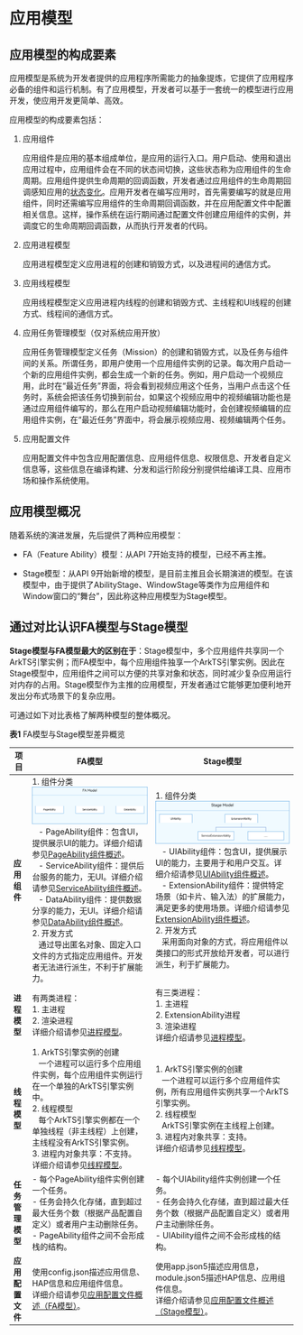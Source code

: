# 应用模型

## 应用模型的构成要素

应用模型是系统为开发者提供的应用程序所需能力的抽象提炼，它提供了应用程序必备的组件和运行机制。有了应用模型，开发者可以基于一套统一的模型进行应用开发，使应用开发更简单、高效。


应用模型的构成要素包括：


1. 应用组件
   
   应用组件是应用的基本组成单位，是应用的运行入口。用户启动、使用和退出应用过程中，应用组件会在不同的状态间切换，这些状态称为应用组件的生命周期。应用组件提供生命周期的回调函数，开发者通过应用组件的生命周期回调感知应用的[状态变化](uiability-lifecycle.md)。应用开发者在编写应用时，首先需要编写的就是应用组件，同时还需编写应用组件的生命周期回调函数，并在应用配置文件中配置相关信息。这样，操作系统在运行期间通过配置文件创建应用组件的实例，并调度它的生命周期回调函数，从而执行开发者的代码。

2. 应用进程模型

   应用进程模型定义应用进程的创建和销毁方式，以及进程间的通信方式。

3. 应用线程模型

   应用线程模型定义应用进程内线程的创建和销毁方式、主线程和UI线程的创建方式、线程间的通信方式。

4. 应用任务管理模型（仅对系统应用开放）

   应用任务管理模型定义任务（Mission）的创建和销毁方式，以及任务与组件间的关系。所谓任务，即用户使用一个应用组件实例的记录。每次用户启动一个新的应用组件实例，都会生成一个新的任务。例如，用户启动一个视频应用，此时在“最近任务”界面，将会看到视频应用这个任务，当用户点击这个任务时，系统会把该任务切换到前台，如果这个视频应用中的视频编辑功能也是通过应用组件编写的，那么在用户启动视频编辑功能时，会创建视频编辑的应用组件实例，在“最近任务”界面中，将会展示视频应用、视频编辑两个任务。

5. 应用配置文件

   应用配置文件中包含应用配置信息、应用组件信息、权限信息、开发者自定义信息等，这些信息在编译构建、分发和运行阶段分别提供给编译工具、应用市场和操作系统使用。


## 应用模型概况

随着系统的演进发展，先后提供了两种应用模型：

- FA（Feature Ability）模型：从API 7开始支持的模型，已经不再主推。

- Stage模型：从API 9开始新增的模型，是目前主推且会长期演进的模型。在该模型中，由于提供了AbilityStage、WindowStage等类作为应用组件和Window窗口的“舞台”，因此称这种应用模型为Stage模型。


## 通过对比认识FA模型与Stage模型

**Stage模型与FA模型最大的区别在于**：Stage模型中，多个应用组件共享同一个ArkTS引擎实例；而FA模型中，每个应用组件独享一个ArkTS引擎实例。因此在Stage模型中，应用组件之间可以方便的共享对象和状态，同时减少复杂应用运行对内存的占用。Stage模型作为主推的应用模型，开发者通过它能够更加便利地开发出分布式场景下的复杂应用。

可通过如下对比表格了解两种模型的整体概况。

  **表1** FA模型与Stage模型差异概览

| 项目 | FA模型 | Stage模型 |
| -------- | -------- | -------- |
| **应用组件** | 1.&nbsp;组件分类<br/>![fa-model-component](figures/fa-model-component.png)&nbsp;&nbsp;&nbsp;-&nbsp;PageAbility组件：包含UI，提供展示UI的能力。详细介绍请参见[PageAbility组件概述](pageability-overview.md)。<br/>&nbsp;&nbsp;&nbsp;-&nbsp;ServiceAbility组件：提供后台服务的能力，无UI。详细介绍请参见[ServiceAbility组件概述](serviceability-overview.md)。<br/>&nbsp;&nbsp;&nbsp;-&nbsp;DataAbility组件：提供数据分享的能力，无UI。详细介绍请参见[DataAbility组件概述](dataability-overview.md)。<br/>2.&nbsp;开发方式<br/>&nbsp;&nbsp;&nbsp;通过导出匿名对象、固定入口文件的方式指定应用组件。开发者无法进行派生，不利于扩展能力。 | 1.&nbsp;组件分类<br/>![stage-model-component](figures/stage-model-component.png)&nbsp;&nbsp;&nbsp;-&nbsp;UIAbility组件：包含UI，提供展示UI的能力，主要用于和用户交互。详细介绍请参见[UIAbility组件概述](uiability-overview.md)。<br/>&nbsp;&nbsp;&nbsp;-&nbsp;ExtensionAbility组件：提供特定场景（如卡片、输入法）的扩展能力，满足更多的使用场景。详细介绍请参见[ExtensionAbility组件概述](extensionability-overview.md)。<br/>2.&nbsp;开发方式<br/>&nbsp;&nbsp;&nbsp;采用面向对象的方式，将应用组件以类接口的形式开放给开发者，可以进行派生，利于扩展能力。 |
| **进程模型** | 有两类进程：<br/>1.&nbsp;主进程<br/>2.&nbsp;渲染进程<br/>详细介绍请参见[进程模型](process-model-fa.md)。 | 有三类进程：<br/>1.&nbsp;主进程<br/>2.&nbsp;ExtensionAbility进程<br/>3.&nbsp;渲染进程<br/>详细介绍请参见[进程模型](process-model-stage.md)。 |
| **线程模型** | 1.&nbsp;ArkTS引擎实例的创建<br/>&nbsp;&nbsp;&nbsp;一个进程可以运行多个应用组件实例，每个应用组件实例运行在一个单独的ArkTS引擎实例中。<br/>2.&nbsp;线程模型<br/>&nbsp;&nbsp;&nbsp;每个ArkTS引擎实例都在一个单独线程（非主线程）上创建，主线程没有ArkTS引擎实例。<br/>3.&nbsp;进程内对象共享：不支持。<br/>详细介绍请参见[线程模型](thread-model-fa.md)。 | 1.&nbsp;ArkTS引擎实例的创建<br/>&nbsp;&nbsp;&nbsp;一个进程可以运行多个应用组件实例，所有应用组件实例共享一个ArkTS引擎实例。<br/>2.&nbsp;线程模型<br/>&nbsp;&nbsp;&nbsp;ArkTS引擎实例在主线程上创建。<br/>3.&nbsp;进程内对象共享：支持。<br/>详细介绍请参见[线程模型](thread-model-stage.md)。 |
|<!--DelRow--> **任务管理模型** | -&nbsp;每个PageAbility组件实例创建一个任务。<br/>-&nbsp;任务会持久化存储，直到超过最大任务个数（根据产品配置自定义）或者用户主动删除任务。<br/>-&nbsp;PageAbility组件之间不会形成栈的结构。 | -&nbsp;每个UIAbility组件实例创建一个任务。<br/>-&nbsp;任务会持久化存储，直到超过最大任务个数（根据产品配置自定义）或者用户主动删除任务。<br/>-&nbsp;UIAbility组件之间不会形成栈的结构。 |
| **应用配置文件** | 使用config.json描述应用信息、HAP信息和应用组件信息。<br/>详细介绍请参见[应用配置文件概述（FA模型）](../quick-start/application-configuration-file-overview-fa.md)。 | 使用app.json5描述应用信息，module.json5描述HAP信息、应用组件信息。<br/>详细介绍请参见[应用配置文件概述（Stage模型）](../quick-start/application-configuration-file-overview-stage.md)。 |

